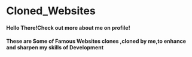 # Cloned_Websites
<h4>Hello There!Check out more about me on profile!</h4>
<h4>These are Some of Famous Websites clones ,cloned by me,to enhance and sharpen my skills of Development</h4>
